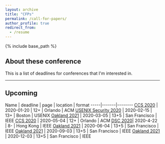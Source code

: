 ```yaml
---
layout: archive
title: "CFPs"
permalink: /call-for-papers/
author_profile: true
redirect_from:
  - /resume
---
```

{% include base_path %}

## About these conference

This is a list of deadlines for conferences that I'm interested in.

---

## Upcoming

Name | deadline | page | location | format
-----|-------|--------
[CCS 2020](https://www.sigsac.org/ccs/CCS2020/) | 2020-01-20  | 12+ | Orlando | ACM
[USENIX Security 2020](https://www.usenix.org/conference/usenixsecurity20) | 2020-02-15 | 13+ | Boston | USENIX
[Oakland 2021](https://www.ieee-security.org/TC/SP2021/) | 2020-03-05 | 13+5 | San Francisco | IEEE
[CCS 2020](https://www.sigsac.org/ccs/CCS2020/) | 2020-05-04  | 12+ | Orlando | ACM
[DSC 2020](https://www4.comp.polyu.edu.hk/~icdsc2020/CFP.html)| 2020-4-22 | 8- | Hong Kong | IEEE
[Oakland 2021](https://www.ieee-security.org/TC/SP2021/) | 2020-06-04 | 13+5 | San Francisco | IEEE
[Oakland 2021](https://www.ieee-security.org/TC/SP2021/) | 2020-09-03 | 13+5 | San Francisco | IEEE
[Oakland 2021](https://www.ieee-security.org/TC/SP2021/) | 2020-12-03 | 13+5 | San Francisco | IEEE
